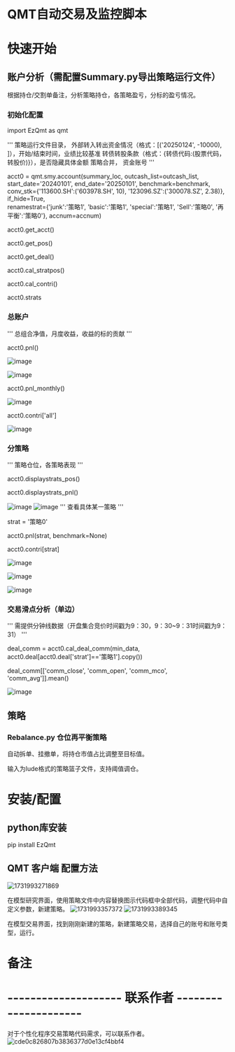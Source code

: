 # QMT自动交易及监控脚本

# 快速开始

## 账户分析（需配置Summary.py导出策略运行文件）

根据持仓/交割单备注，分析策略持仓，各策略盈亏，分标的盈亏情况。

### 初始化配置

import EzQmt as qmt

'''
策略运行文件目录， 外部转入转出资金情况（格式：[('20250124', -10000), ]），开始/结束时间，业绩比较基准
转债转股条款（格式：{转债代码:(股票代码，转股价)}），是否隐藏具体金额
策略合并， 资金账号
'''

acct0 = qmt.smy.account(summary_loc, outcash_list=outcash_list, start_date='20240101', end_date='20250101', benchmark=benchmark,\
            conv_stk={'113600.SH':('603978.SH', 10), '123096.SZ':('300078.SZ', 2.38)}, if_hide=True, \
                renamestrat={'junk':'策略1', 'basic':'策略1', 'special':'策略1', 'Sell':'策略0', '再平衡':'策略0'}, accnum=accnum)
                
acct0.get_acct()

acct0.get_pos()

acct0.get_deal()

acct0.cal_stratpos()

acct0.cal_contri()

acct0.strats

### 总账户

'''
总组合净值，月度收益，收益的标的贡献
'''

acct0.pnl()

![image](https://github.com/user-attachments/assets/f044754e-8e49-4145-8e16-c9f683650a2f)

![image](https://github.com/user-attachments/assets/5377d28a-f8be-4584-8677-fa6d7b5d5761)

acct0.pnl_monthly()

![image](https://github.com/user-attachments/assets/5ee0e60e-8ea2-476d-8079-ba9b2f088155)

acct0.contri['all']

![image](https://github.com/user-attachments/assets/04c8617a-4990-4e0a-a0cb-a5b2f706db57)


### 分策略

'''
策略仓位，各策略表现
'''

acct0.displaystrats_pos()

acct0.displaystrats_pnl()

![image](https://github.com/user-attachments/assets/385a996c-8d64-4ce6-b488-298251ae8d03)
![image](https://github.com/user-attachments/assets/b25c20d3-9071-4a10-8468-593d1258f9c6)
'''
查看具体某一策略
'''

strat = '策略0'

acct0.pnl(strat, benchmark=None)

acct0.contri[strat]

![image](https://github.com/user-attachments/assets/ed40a08e-5a8b-471c-8961-5680fbabba2e)

![image](https://github.com/user-attachments/assets/9041d466-2ddd-412f-9461-9d4ef0fc4b02)

![image](https://github.com/user-attachments/assets/71897e1e-6c0e-4f7f-b885-1752600a6431)

### 交易滑点分析（单边）
'''
需提供分钟线数据（开盘集合竞价时间戳为9：30，9：30~9：31时间戳为9：31）
'''

deal_comm = acct0.cal_deal_comm(min_data, acct0.deal[acct0.deal['strat']=='策略1'].copy())

deal_comm[['comm_close', 'comm_open', 'comm_mco', 'comm_avg']].mean()

![image](https://github.com/user-attachments/assets/2675f059-20b8-4efd-8550-ac9ac52d1fdb)


## 策略
### Rebalance.py 仓位再平衡策略

自动拆单、挂撤单，将持仓市值占比调整至目标值。

输入为lude格式的策略篮子文件，支持阈值调仓。


# 安装/配置

## python库安装
pip install EzQmt

## QMT 客户端 配置方法
![1731993271869](https://github.com/user-attachments/assets/d7852645-305f-4b93-ba9c-87d1a0643e9d)

在模型研究界面，使用策略文件中内容替换图示代码框中全部代码，调整代码中自定义参数，新建策略。
![1731993357372](https://github.com/user-attachments/assets/d7a5f601-cd73-4daa-a150-55ff65418a2f)
![1731993389345](https://github.com/user-attachments/assets/0481d6f8-5814-4b2a-b9b8-50345dd450f3)

在模型交易界面，找到刚刚新建的策略，新建策略交易，选择自己的账号和账号类型，运行。

# 备注


# -------------------- 联系作者 ---------------------
对于个性化程序交易策略代码需求，可以联系作者。
![cde0c826807b3836377d0e13cf4bbf4](https://github.com/user-attachments/assets/3954cec9-8d4e-481c-a014-2ec971ab7cb4)

